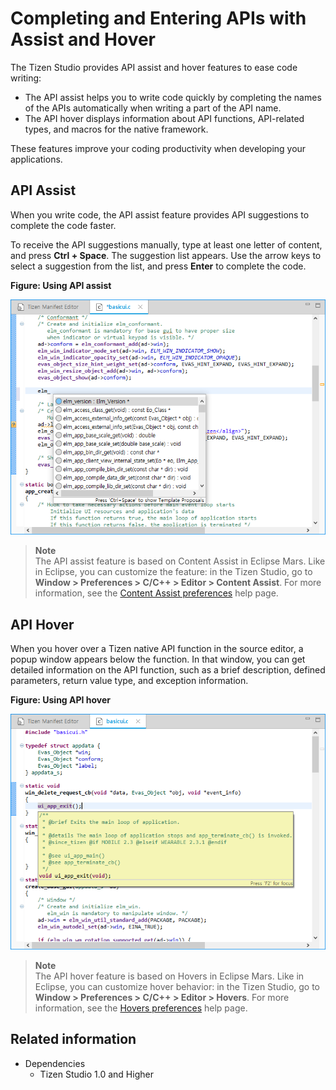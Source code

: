 # Completing and Entering APIs with Assist and Hover

The Tizen Studio provides API assist and hover features to ease code writing:

- The API assist helps you to write code quickly by completing the names of the APIs automatically when writing a part of the API name.
- The API hover displays information about API functions, API-related types, and macros for the native framework.

These features improve your coding productivity when developing your applications.

## API Assist

When you write code, the API assist feature provides API suggestions to complete the code faster.

To receive the API suggestions manually, type at least one letter of content, and press **Ctrl + Space**. The suggestion list appears. Use the arrow keys to select a suggestion from the list, and press **Enter** to complete the code.

**Figure: Using API assist**

![API assist](./media/content_assist_api.png)

> **Note**  
> The API assist feature is based on Content Assist in Eclipse Mars. Like in Eclipse, you can customize the feature: in the Tizen Studio, go to **Window > Preferences > C/C++ > Editor > Content Assist**. For more information, see the [Content Assist preferences](http://help.eclipse.org/mars/index.jsp?topic=%2Forg.eclipse.cdt.doc.user%2Freference%2Fcdt_u_c_editor_con_assist.htm) help page.

## API Hover

When you hover over a Tizen native API function in the source editor, a popup window appears below the function. In that window, you can get detailed information on the API function, such as a brief description, defined parameters, return value type, and exception information.

**Figure: Using API hover**

![API hover](./media/content_assist_api_hover.png)

> **Note**  
> The API hover feature is based on Hovers in Eclipse Mars. Like in Eclipse, you can customize hover behavior: in the Tizen Studio, go to **Window > Preferences > C/C++ > Editor > Hovers**. For more information, see the [Hovers preferences](http://help.eclipse.org/mars/index.jsp?topic=%2Forg.eclipse.cdt.doc.user%2Freference%2Fcdt_u_c_editor_hov.htm) help page.

## Related information
* Dependencies
  - Tizen Studio 1.0 and Higher
